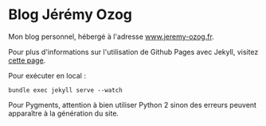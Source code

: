 Blog Jérémy Ozog
==================

Mon blog personnel, hébergé à l'adresse www.jeremy-ozog.fr.

Pour plus d'informations sur l'utilisation de Github Pages avec Jekyll, visitez [cette page](https://help.github.com/articles/using-jekyll-with-pages).

Pour exécuter en local :
```
bundle exec jekyll serve --watch
```

Pour Pygments, attention à bien utiliser Python 2 sinon des erreurs peuvent apparaître à la génération du site.

